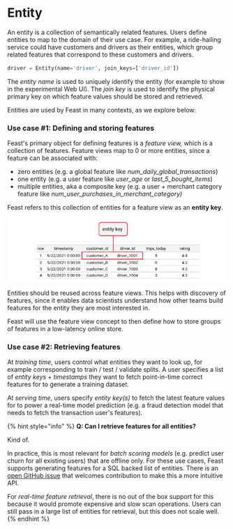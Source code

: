 # Entity

An entity is a collection of semantically related features. Users define entities to map to the domain of their use case. For example, a ride-hailing service could have customers and drivers as their entities, which group related features that correspond to these customers and drivers.

```python
driver = Entity(name='driver', join_keys=['driver_id'])
```

The _entity name_ is used to uniquely identify the entity (for example to show in the experimental Web UI). The _join key_ is used to identify the physical primary key on which feature values should be stored and retrieved.

Entities are used by Feast in many contexts, as we explore below:

### Use case #1: Defining and storing features

Feast's primary object for defining features is a _feature view,_ which is a collection of features. Feature views map to 0 or more entities, since a feature can be associated with:

* zero entities (e.g. a global feature like _num\_daily\_global\_transactions_)
* one entity (e.g. a user feature like _user\_age_ or _last\_5\_bought\_items_)
* multiple entities, aka a composite key (e.g. a user + merchant category feature like _num\_user\_purchases\_in\_merchant\_category)_

Feast refers to this collection of entities for a feature view as an **entity key**.

![](<../../.gitbook/assets/image (15).png>)

Entities should be reused across feature views. This helps with discovery of features, since it enables data scientists understand how other teams build features for the entity they are most interested in.

Feast will use the feature view concept to then define how to store groups of features in a low-latency online store.

### Use case #2: Retrieving features

At _training time_, users control what entities they want to look up, for example corresponding to train / test / validate splits. A user specifies a list of _entity keys + timestamps_ they want to fetch point-in-time correct features for to generate a training dataset.

At _serving time_, users specify _entity key(s)_ to fetch the latest feature values for to power a real-time model prediction (e.g. a fraud detection model that needs to fetch the transaction user's features).

{% hint style="info" %}
**Q: Can I retrieve features for all entities?**

Kind of.

In practice, this is most relevant for _batch scoring models_ (e.g. predict user churn for all existing users) that are offline only. For these use cases, Feast supports generating features for a SQL backed list of entities. There is an [open GitHub issue](https://github.com/feast-dev/feast/issues/1611) that welcomes contribution to make this a more intuitive API.

For _real-time feature retrieval_, there is no out of the box support for this because it would promote expensive and slow scan operations. Users can still pass in a large list of entities for retrieval, but this does not scale well.
{% endhint %}
